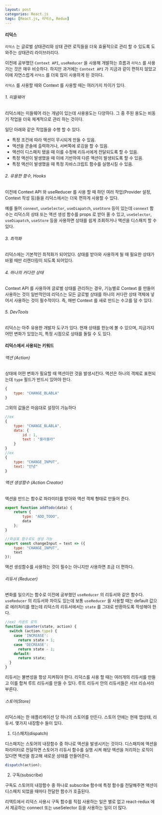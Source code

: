 ```yaml
---
layout: post
categories: React.js
tags: [React.js, 리덕스, Redux]
---
```


#### 리덕스

`리덕스` 는 글로벌 상태관리와 상태 관련 로직들을 더욱 효율적으로 관리 할 수 있도록 도와주는 상태관리 라이브러리다. 

이전에 공부했던 `Context API`, `useReducer` 을 사용해 개발하는 흐름과 `리덕스` 를 사용가는 것은 매우 비슷하다. 하지만 과거에는 `Context API` 가 지금과 같이 편하지 않았고 이에 자연스럽게 `리덕스` 를 더욱 많이 사용하게 된 것이다.

`리덕스` 를 사용할 때와 Context 를 사용할 때는 여러가지 차이가 있다.

###### 1. 미들웨어

리덕스에는 미들웨어 라는 개념이 있는데 사용용도는 다양하다. 그 중 주된 용도는 비동기 작업을 더욱 체계적으로 관리 하는 것이다.

일단 아래와 같은 작업들을 수행 할 수 있다.

- 특정 조건에 따라 액션이 무시되게 만들 수 있음.
- 액션을 콘솔에 출력하거나, 서버쪽에 로깅을 할 수 있음.
- 액션이 디스패치 됐을 때 이를 수정해 리듀서에게 전달되도록 할 수 있음.
- 특정 액션이 발생했을 때 이에 기반하여 다른 액션이 발생되도록 할 수 있음.
- 특정 액션이 발생했을 때 특정 자바스크립트 함수를 실행시킬 수 있음.


###### 2. 유용한 함수, Hooks

이전에 Context API 와 useReducer 를 사용 할 때 하던 여러 작업(Provider 설정,  Context 작성 등)들을 리덕스에서는 더욱 편하게 사용할 수 있다.

예를 들어 `connext`, `useSelector`, `useDiapatch`, `useStore` 등이 있는데 `connext` 함수는 리덕스의 상태 또는 액션 생성 함수를 props 로 받아 올 수 있고, `useSelector`, `useDiapatch`, `useStore` 등을 사용하면 상태를 쉽게 조회하거나 액션을 디스패치 할 수 있다.


###### 3. 최적화

리덕스에는 기본적인 최적화가 되어있다. 상태를 받아와 사용하게 될 때 필요한 상태가 바뀔 때만 리렌더링이 되도록 되어있다. 


###### 4. 하나의 커다란 상태

Context API 를 사용하여 글로벌 상태를 관리하는 경우, 기능별로 Context 를 만들어 사용하는 것이 일반적인데 리덕스는 모든 글로벌 상태를 하나의 커다란 상태 객체에 넣어서 사용하는 것이 필수적이다. 
즉, 매번 Context 를 새로 만드는 수고를 덜 수 있다.


###### 5. DevTools

리덕스는 아주 유용한 개발자 도구가 있다. 현재 상태를 한눈에 볼 수 있으며, 지금가지 어떤 변화가 있었는지, 특정 시점으로 상태를 돌릴 수 도 있다.



#### 리덕스에서 사용되는 키워드


###### 액션 (Action)

상태에 어떤 변화가 필요할 때 액션이란 것을 발생시킨다. 액션은 하나의 객체로 표현되는데 `type` 필드가 반드시 있어야 한다.

```javascript
{
    type: "CHANGE_BLABLA"
}
```

그외의 값들은 마음대로 설정이 가능하다

```javascript
//ex
{
    type: "CHANGE_BLABLA",
    data: {
        id : 1,
        text : "블라블라"
    }
}
//ex
{
    type: "CHANGE_INPUT",
    text: "안녕"
}
```


###### 액션 생성함수 (Action Creator)

액션을 만드는 함수로 파라미터를 받아와 액션 객체 형태로 만들어 준다.

```javascript
export function addTodo(data) {
    return {
        type: "ADD_TODO",
        data
    };
}

//화살표 함수로도 생성 가능
export const changeInput = text => ({
    type: "CHANGE_INPUT",
    text
});
```

액션 생성함수를 사용하는 것이 필수는 아니지만 사용하면 조금 더 편하다.


###### 리듀서 (Reducer)

변화를 일으키는 함수로 이전에 공부했던 `useReducer` 의 리듀서와 같은 함수다. `useReducer` 의 리듀서와 차이도 있는데 보통 `useReducer` 을 사용할 때는 default 값으로 에러처리를 했는데 리덕스의 리듀서에서는 `state` 를 그대로 반환하도록 작성해야 한다.

```javascript
//ex) 카운트 로직
function counter(state, action) {
  switch (action.type) {
    case 'INCREASE':
      return state + 1;
    case 'DECREASE':
      return state - 1;
    default:
      return state;
  }
}
```

리듀서는 불변성을 항상 지켜줘야 한다.
리덕스를 사용 할 때는 여러개의 리듀서를 만들고 이를 합쳐 루트 리듀서를 만들 수 있다. 루트 리듀서 안의 리듀서들은 서브 리슈서라 부른다.


###### 스토어(Store)

리덕스에는 한 애플리케이션 당 하나의 스토어를 만든다. 스토어 안에는 현재 앱상태, 리듀서. 몇가지 내장함수 들이 있다.

1. 디스패치(dispatch)

디스패치는 스토어의 내장함수 중 하나로 액션을 발생시키는 것이다. 디스패치에 액션을 파라미터로 전달하면 스토어가 리듀서 함수를 실행 시켜 해당 액션을 처리하는 로직이 있다면 액션을 참고해 새로운 상태를 만들어준다.

```javascript
dispatch(action);
```

2. 구독(subscribe)

구독도 스토어의 내장함수 중 하나로 subscribe 함수에 특정 함수를 전달해주면 액션이 디스패치 되었을 때마다 전달한 함수가 호출된다.

리액트에서 리덕스 사용시 구독 함수를 직접 사용하는 일은 별로 없고 react-redux 에서 제공하는 connect 또는 useSelector 등을 사용하는 일이 더 많다.
